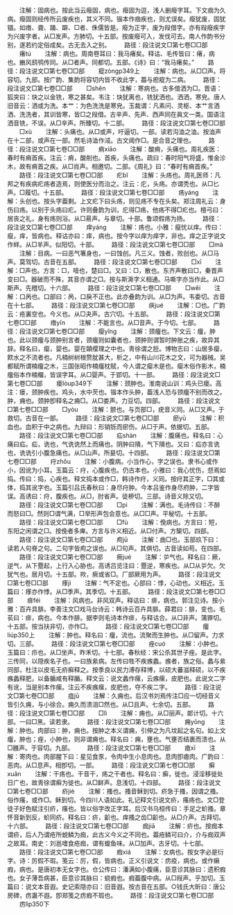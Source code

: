 <!-- { "loadSidebar": true } -->
　　注解：固病也。按此当云癈固，病也。癈固为逗，浅人删癈字耳。下文痼为久病。癈固则经传所云废疾也，其义不同。锴本作痼疾也，则尤误矣。癈犹废，固犹锢。如瘖、聋、踊、躃、□者、侏儒皆是。癈为正字，废为叚借字。亦有叚癈疾字为兴废字者。从□发声。方肺切。十五部。按废癈可入，发伐可去。南人作韵书分别，遂若约定俗成矣。古无去入之别。
　　路径：段注说文□第七卷□□部
　　瘏tú
　　注解：病也。周南卷耳曰：我马瘏矣。释诂、毛传皆曰：瘏，病也。豳风鸱鸮传同。从□者声。同都切。五部。《诗》曰：“我马瘏矣。”
　　路径：段注说文□第七卷□□部
　　瘲zònɡp349上
　　注解：病也。从□□声。将容切。九部。按广韵、集韵将容切内皆不收此字，葢与瘛瘲为二病。
　　路径：段注说文□第七卷□□部
　　□shěn
　　注解：寒病也。古多借洒为□。晋语：狐突曰：玦之以金铣，寒之甚矣。韦注：玦犹离也，铣犹洒也。洒洒，寒皃。唐人旧音云：洒或为洗。本艹：为色洗洗是寒皃。玉裁谓：凡素问、灵枢、本艹言洒洒、洗洗者，其训皆寒，皆□之叚借。古辛声、先声、西声同在眞文一类。国语注洒音铣，不误。从□辛声。所臻切。十二部。
　　路径：段注说文□第七卷□□部
　　□xù
　　注解：头痛也。从□或声，吁逼切。一部。读若沟洫之洫。按洫声在十二部，或声在一部。然毛诗洫作淢。古文阈作□。是合音之理也。
　　路径：段注说文□第七卷□□部
　　痟xiāo
　　注解：酸痟，头痛也。周礼疾医：春时有痟首疾。注云：痟，酸削也。首疾，头痛也。疏曰：春时阳气将盛，惟金沴木，故有痟首之疾。从□肖声。相邀切。二部。《周礼》曰：“春时有痟首疾。”
　　路径：段注说文□第七卷□□部
　　疕bǐ
　　注解：头疡也。周礼医师：凡邦之有疾病疕疡者造焉，则使医分而治之。注云：庀，头疡。亦谓秃也。从□匕声。□履切。十五部。
　　路径：段注说文□第七卷□□部
　　疡yánɡ
　　注解：头创也。按头字葢剩。上文疕下曰头疡，则见疡不专在头矣。郑注周礼云：身伤曰疡。以别于头疡曰疕。许则叠韵为训，庀得□疡，他疡不得□疕也。檀弓曰：居丧之礼，身有疡则浴。从□昜声。与章切。十部。鲁颂假疡为扬。
　　路径：段注说文□第七卷□□部
　　痒yánɡ
　　注解：疡也。小雅：癙忧以痒。传曰：癙，痒，皆病也。释诂亦曰：痒，病也。按今字以痒为痒字，非也。痒之正字说文作蛘。从□羊声。似阳切。十部。
　　路径：段注说文□第七卷□□部
　　□mà
　　注解：目病。一曰恶气箸身也，一曰蚀创。凡三义。蚀者，败创也。从□马声。莫驾切。古音在五部。
　　路径：段注说文□第七卷□□部
　　□xī
　　注解：□声也。方言：□，噎也，楚曰□。又曰：□，散也。东齐声散曰□，秦晋声变曰□。器破而不殊，其音亦谓之□。按与斯澌字义相通。马嘶字亦当作此。从□斯声。先稽切。十六部。
　　路径：段注说文□第七卷□□部
　　□wěi
　　注解：口呙也。口部曰：呙，口戾不正也。此亦叠韵为训。从□为声。韦委切。古音在十七部。
　　路径：段注说文□第七卷□□部
　　疦jué
　　注解：□也。广韵云：疮裏空也。今义也。从□夬声。古穴切。十五部。
　　路径：段注说文□第七卷□□部
　　瘖yīn
　　注解：不能言也。从□音声。于今切。七部。
　　路径：段注说文□第七卷□□部
　　瘿yǐnɡ
　　注解：颈癅也。下文云：癅，肿也。此以颈癅与颈肿别言者，颈癅则如囊者也，颈肿则谓暂时肿胀之疾，故异其辞。释名曰，瘿，婴也。婴在頣缨理之中也。靑徐谓之脰。博物志曰：山居多瘿，飮水之不流者也。凡楠树树根赘肬甚大，析之，中有山川花木之文，可为器械。吴都赋所谓楠癅之木，三国张昭作楠癅枕赋，今人谓之瘿木是也。瘿木俗作影木，楠癅俗本作楠橊，皆误字耳。从□婴声。于郢切。十一部。
　　路径：段注说文□第七卷□□部
　　瘘lòup349下
　　注解：颈肿也。淮南说山训：鸡头已瘘。高注：瘘，颈肿疾也。鸡头，水中芡也。锴本作头肿，葢浅人恐与颈癅不别而改之。肿，痈也。颈肿卽释名之痈□。从□娄声。力豆切。四部。
　　路径：段注说文□第七卷□□部
　　□yòu
　　注解：颤也。与页部□，疣音义同。从□又声。于救切。古音在一部。
　　路径：段注说文□第七卷□□部
　　瘀yū
　　注解：积血也。血积于中之病也。九辩曰：形销铄而瘀伤。从□于声。依据切。五部。
　　路径：段注说文□第七卷□□部
　　疝shàn
　　注解：腹痛也。释名曰：心痛曰疝。疝，诜也，气诜诜然上而痛也。阴肿曰隤，气下隤也。又曰：疝亦言诜也，诜诜引小腹急痛也。从□山声。所妟切。十四部。
　　路径：段注说文□第七卷□□部
　　疛zhǒu
　　注解：小腹病。小当作心，字之误也。隶书心或作小，因讹为小耳。玉篇云：疛，心腹疾也。仍古本也。小雅曰：我心忧伤，惄焉如捣。传曰：捣，心疾也。释文捣本或作□，韩诗作疛，义同。按疛其正字，□其或体，捣其讹字也。玉篇引吕氏春秋曰：身尽疛肿。今本吕鉴作身尽府肿，二字皆误。高诱曰：疛，腹疾也。从□，肘省声。徒桺切。三部。诗音义除又切。
　　路径：段注说文□第七卷□□部
　　□pì
　　注解：满也。毛诗传曰：不醉而怒曰□。然则□谓气满，□举形声包会意也。从□□声。平秘切。十五部。
　　路径：段注说文□第七卷□□部
　　□fù
　　注解：俛病也。方言曰：短，东阳之闲谓之□。按俛者多庳。方言与许义相近。从□付声。方榘切。四部。
　　路径：段注说文□第七卷□□部
　　痀jū
　　注解：曲□也。玉部玖下曰：读若人句脊之句。二句字皆痀之误也。从□句声。其俱切。古音读如苟。在四部。
　　路径：段注说文□第七卷□□部
　　瘚jué
　　注解：屰气也。释名曰：厥，逆气，从下蹷起，上行入心胁也。高诱吕览注曰：蹷逆，寒疾也。从□从屰欠。欠犹气也。居月切。十五部。欮，瘚或省□。厂部厥用为声。
　　路径：段注说文□第七卷□□部
　　痵jì
　　注解：气不定也。心部曰：悸，心动也。义相近。玉篇曰：痵亦作悸。从□季声。其季切。十五部。
　　路径：段注说文□第七卷□□部
　　痱féi
　　注解：风病也。非风双声。释诂曰：痱，病也。郭注见诗。按小雅：百卉具腓。李善注文□戏马台诗云：韩诗云百卉具腓。薛君曰：腓，变也。毛苌曰：痱，病也。今本作腓。据李则毛诗本作痱，与释诂合。从□非声。蒲罪切。十五部。按当扶非切，亦作□。
　　路径：段注说文□第七卷□□部
　　癅liúp350上
　　注解：肿也。释名曰：癅，流也。流聚而生肿也。从□留声。力求切。三部。
　　路径：段注说文□第七卷□□部
　　痤cuó
　　注解：小肿也。玉篇曰：疖也。从□坐声。昨禾切。十七部。春秋经：宋公杀其世子痤。是此字。三传同，以隠疾名子也。一曰族絫病。左传曰牲不疾瘯蠡。瘯者，族之俗。蠡与絫同部，杜注以皮毛无疥癣释之。按季良以民力溥存释博，以硕大蕃滋释硕，以不疾瘯蠡释肥，以备腯咸有释腯。释文云：说文蠡作瘰，云瘯瘰，皮肥也。此说文二字有讹，当是别本作瘰。注云不疾瘯瘰，皮肥也，夺不疾二字。
　　路径：段注说文□第七卷□□部
　　疽jū
　　注解：久痈也。后汉书刘焉传注□应一切经音义皆引久痈，与小徐合。痈久而溃沮□然也。从□且声。七余切。五部。
　　路径：段注说文□第七卷□□部
　　□lì
　　注解：痈也。从□丽声。郞计切。十六部。一曰□黑。读若隶。
　　路径：段注说文□第七卷□□部
　　痈yōnɡ
　　注解：肿也。肉部曰：肿，痈也。按肿之本义谓痈，引伸之为凡坟起之名句。如上文癅，肿也；痤，小肿也，则非谓痈也。释名曰：痈，壅也。气壅否结裹而溃也。从□雝声。于容切。九部。
　　路径：段注说文□第七卷□□部
　　瘜xī
　　注解：寄肉也。肉部腥下曰：星见食豕，令肉中生小息肉也。息肉卽瘜肉。广韵曰：恶肉。从□息声。相卽切。一部。
　　路径：段注说文□第七卷□□部
　　癣xuǎn
　　注解：干疡也。干音干，疡之干者也。释名曰：癣，徙也。浸淫移徙处日广也，故靑徐谓癣为徙也。从□鲜声。息浅切。十四部。
　　路径：段注说文□第七卷□□部
　　疥jiè
　　注解：搔也。搔音稣到切。疥急于搔，因谓之搔。俗作瘙，或作□。稣到切。今四川人语如此。礼记释文引说文疥，瘙疡也。文□登徒子好色赋注引疥，瘙也。皆以俗字改正字耳。后汉书乌桓传曰：手足之蚧搔。章怀音新到反，蚧同疥。释名曰：疥，齘也。痒搔之齿□齘也。从□介声。古拜切。十六部。
　　路径：段注说文□第七卷□□部
　　痂jiā
　　注解：疥也。按痂本谓疥，后人乃谓疮所蜕鳞为痂，此古义今义之不同也。葢疮鳞可曰介，介与痂双声之故耳。南史：刘邕嗜食疮痂，谓有蝮鱼味。从□加声。古牙切。十七部。
　　路径：段注说文□第七卷□□部
　　瘕xiá
　　注解：女病也。按女字必是衍字。诗：厉假不瑕。笺云：厉，假，皆病也。正义引说文：疠疫，病也。或作癞瘕，病也。是唐初本无女字也。仓公传曰：潘满如小腹痛，臣意诊其脉曰：遗积瘕也。女子薄吾病甚，臣意诊其脉曰：蛲瘕也。瘕葢腹中病。从□叚声。乎加切。玉篇曰：说文本音遐。史记索隠亦曰：旧音遐。按古音在五部。○钱氏大昕曰：唐公房碑，疠蛊不遐。卽郑笺之疠瘕不瑕也。
　　路径：段注说文□第七卷□□部
　　疠lìp350下
